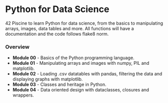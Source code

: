 # Python for Data Science
42 Piscine to learn Python for data science, from the basics to manipulating arrays, images, data tables and more. All functions will have a documentation and the code follows flake8 norm.

### Overview
- **Module 00** - Basics of the Python programming language. 
- **Module 01** - Manipulating arrays and images with numpy, PIL and matplotlib.
- **Module 02** - Loading .csv datatables with pandas, filtering the data and displaying graphs with matplotlib.
- **Module 03** - Classes and heritage in Python.
- **Module 04** - Data oriented design with dataclasses, closures and wrappers.
